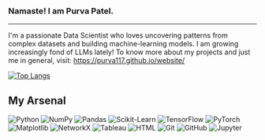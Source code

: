### Namaste! I am Purva Patel.
-----------------
I'm a passionate Data Scientist who loves uncovering patterns from complex datasets and building machine-learning models. I am growing increasingly fond of LLMs lately! To know more about my projects and just me in general, visit: https://purva117.github.io/website/

[![Top Langs](https://github-readme-stats.vercel.app/api/top-langs/?username=purva117&layout=donut&theme=shadow_red)](https://github.com/purva117/github-readme-stats)

## My Arsenal

![Python](https://img.shields.io/badge/Python-3776AB.svg?style=for-the-badge&logo=Python&logoColor=white)
![NumPy](https://img.shields.io/badge/NumPy-013243.svg?style=for-the-badge&logo=NumPy&logoColor=white)
![Pandas](https://img.shields.io/badge/Pandas-150458.svg?style=for-the-badge&logo=Pandas&logoColor=white)
![Scikit-Learn](https://img.shields.io/badge/Scikit--Learn-f7931e.svg?style=for-the-badge&logo=scikit-learn&logoColor=white)
![TensorFlow](https://img.shields.io/badge/TensorFlow-FF6F00.svg?style=for-the-badge&logo=TensorFlow&logoColor=white)
![PyTorch](https://img.shields.io/badge/PyTorch-ee4c2c.svg?style=for-the-badge&logo=PyTorch&logoColor=white)
![Matplotlib](https://img.shields.io/badge/Matplotlib-007acc.svg?style=for-the-badge&logo=Matplotlib&logoColor=white)
![NetworkX](https://img.shields.io/badge/NetworkX-0099cc.svg?style=for-the-badge&logo=NetworkX&logoColor=white)
![Tableau](https://img.shields.io/badge/Tableau-E97627.svg?style=for-the-badge&logo=Tableau&logoColor=white)
![HTML](https://img.shields.io/badge/HTML-E34F26.svg?style=for-the-badge&logo=HTML5&logoColor=white)
![Git](https://img.shields.io/badge/Git-F05032.svg?style=for-the-badge&logo=Git&logoColor=white)
![GitHub](https://img.shields.io/badge/GitHub-181717.svg?style=for-the-badge&logo=GitHub&logoColor=white)
![Jupyter](https://img.shields.io/badge/Jupyter-F37626.svg?style=for-the-badge&logo=Jupyter&logoColor=white)
